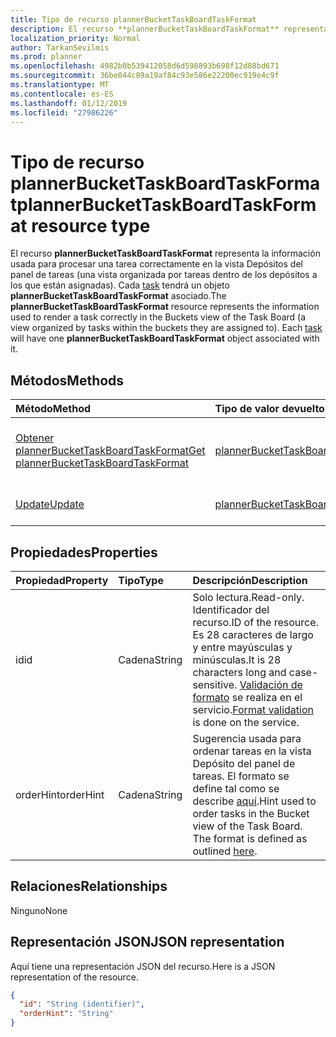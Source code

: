 ```yaml
---
title: Tipo de recurso plannerBucketTaskBoardTaskFormat
description: El recurso **plannerBucketTaskBoardTaskFormat** representa la información usada para procesar una tarea correctamente en la vista Depósitos del panel de tareas (una vista organizada por tareas dentro de los depósitos a los que están asignadas). Cada task tendrá un objeto **plannerBucketTaskBoardTaskFormat** asociado.
localization_priority: Normal
author: TarkanSevilmis
ms.prod: planner
ms.openlocfilehash: 4982b0b539412058d6d598893b698f12d88bd671
ms.sourcegitcommit: 36be044c89a19af84c93e586e22200ec919e4c9f
ms.translationtype: MT
ms.contentlocale: es-ES
ms.lasthandoff: 01/12/2019
ms.locfileid: "27986226"
---
```

# <a name="plannerbuckettaskboardtaskformat-resource-type"></a><span data-ttu-id="5c64c-104">Tipo de recurso plannerBucketTaskBoardTaskFormat</span><span class="sxs-lookup"><span data-stu-id="5c64c-104">plannerBucketTaskBoardTaskFormat resource type</span></span>

<span data-ttu-id="5c64c-p102">El recurso **plannerBucketTaskBoardTaskFormat** representa la información usada para procesar una tarea correctamente en la vista Depósitos del panel de tareas (una vista organizada por tareas dentro de los depósitos a los que están asignadas). Cada [task](plannertask.md) tendrá un objeto **plannerBucketTaskBoardTaskFormat** asociado.</span><span class="sxs-lookup"><span data-stu-id="5c64c-p102">The **plannerBucketTaskBoardTaskFormat** resource represents the information used to render a task correctly in the Buckets view of the Task Board (a view organized by tasks within the buckets they are assigned to). Each [task](plannertask.md) will have one **plannerBucketTaskBoardTaskFormat** object associated with it.</span></span>


## <a name="methods"></a><span data-ttu-id="5c64c-107">Métodos</span><span class="sxs-lookup"><span data-stu-id="5c64c-107">Methods</span></span>

| <span data-ttu-id="5c64c-108">Método</span><span class="sxs-lookup"><span data-stu-id="5c64c-108">Method</span></span>           | <span data-ttu-id="5c64c-109">Tipo de valor devuelto</span><span class="sxs-lookup"><span data-stu-id="5c64c-109">Return Type</span></span>    |<span data-ttu-id="5c64c-110">Descripción</span><span class="sxs-lookup"><span data-stu-id="5c64c-110">Description</span></span>|
|:---------------|:--------|:----------|
|[<span data-ttu-id="5c64c-111">Obtener plannerBucketTaskBoardTaskFormat</span><span class="sxs-lookup"><span data-stu-id="5c64c-111">Get plannerBucketTaskBoardTaskFormat</span></span>](../api/plannerbuckettaskboardtaskformat-get.md) | [<span data-ttu-id="5c64c-112">plannerBucketTaskBoardTaskFormat</span><span class="sxs-lookup"><span data-stu-id="5c64c-112">plannerBucketTaskBoardTaskFormat</span></span>](plannerbuckettaskboardtaskformat.md) |<span data-ttu-id="5c64c-113">Leer las propiedades y las relaciones del objeto **plannerBucketTaskBoardTaskFormat**.</span><span class="sxs-lookup"><span data-stu-id="5c64c-113">Read properties and relationships of **plannerBucketTaskBoardTaskFormat** object.</span></span>|
|[<span data-ttu-id="5c64c-114">Update</span><span class="sxs-lookup"><span data-stu-id="5c64c-114">Update</span></span>](../api/plannerbuckettaskboardtaskformat-update.md) | [<span data-ttu-id="5c64c-115">plannerBucketTaskBoardTaskFormat</span><span class="sxs-lookup"><span data-stu-id="5c64c-115">plannerBucketTaskBoardTaskFormat</span></span>](plannerbuckettaskboardtaskformat.md)  |<span data-ttu-id="5c64c-116">Actualizar el objeto **plannerBucketTaskBoardTaskFormat**.</span><span class="sxs-lookup"><span data-stu-id="5c64c-116">Update **plannerBucketTaskBoardTaskFormat** object.</span></span> |

## <a name="properties"></a><span data-ttu-id="5c64c-117">Propiedades</span><span class="sxs-lookup"><span data-stu-id="5c64c-117">Properties</span></span>
| <span data-ttu-id="5c64c-118">Propiedad</span><span class="sxs-lookup"><span data-stu-id="5c64c-118">Property</span></span>     | <span data-ttu-id="5c64c-119">Tipo</span><span class="sxs-lookup"><span data-stu-id="5c64c-119">Type</span></span>   |<span data-ttu-id="5c64c-120">Descripción</span><span class="sxs-lookup"><span data-stu-id="5c64c-120">Description</span></span>|
|:---------------|:--------|:----------|
|<span data-ttu-id="5c64c-121">id</span><span class="sxs-lookup"><span data-stu-id="5c64c-121">id</span></span>|<span data-ttu-id="5c64c-122">Cadena</span><span class="sxs-lookup"><span data-stu-id="5c64c-122">String</span></span>| <span data-ttu-id="5c64c-123">Solo lectura.</span><span class="sxs-lookup"><span data-stu-id="5c64c-123">Read-only.</span></span> <span data-ttu-id="5c64c-124">Identificador del recurso.</span><span class="sxs-lookup"><span data-stu-id="5c64c-124">ID of the resource.</span></span> <span data-ttu-id="5c64c-125">Es 28 caracteres de largo y entre mayúsculas y minúsculas.</span><span class="sxs-lookup"><span data-stu-id="5c64c-125">It is 28 characters long and case-sensitive.</span></span> <span data-ttu-id="5c64c-126">[Validación de formato](planner-identifiers-disclaimer.md) se realiza en el servicio.</span><span class="sxs-lookup"><span data-stu-id="5c64c-126">[Format validation](planner-identifiers-disclaimer.md) is done on the service.</span></span>|
|<span data-ttu-id="5c64c-127">orderHint</span><span class="sxs-lookup"><span data-stu-id="5c64c-127">orderHint</span></span>|<span data-ttu-id="5c64c-128">Cadena</span><span class="sxs-lookup"><span data-stu-id="5c64c-128">String</span></span>|<span data-ttu-id="5c64c-p104">Sugerencia usada para ordenar tareas en la vista Depósito del panel de tareas. El formato se define tal como se describe [aquí](planner-order-hint-format.md).</span><span class="sxs-lookup"><span data-stu-id="5c64c-p104">Hint used to order tasks in the Bucket view of the Task Board. The format is defined as outlined [here](planner-order-hint-format.md).</span></span>|

## <a name="relationships"></a><span data-ttu-id="5c64c-131">Relaciones</span><span class="sxs-lookup"><span data-stu-id="5c64c-131">Relationships</span></span>
<span data-ttu-id="5c64c-132">Ninguno</span><span class="sxs-lookup"><span data-stu-id="5c64c-132">None</span></span>


## <a name="json-representation"></a><span data-ttu-id="5c64c-133">Representación JSON</span><span class="sxs-lookup"><span data-stu-id="5c64c-133">JSON representation</span></span>
<span data-ttu-id="5c64c-134">Aquí tiene una representación JSON del recurso.</span><span class="sxs-lookup"><span data-stu-id="5c64c-134">Here is a JSON representation of the resource.</span></span>

<!--{
  "blockType": "resource",
  "optionalProperties": [],
  "baseType": "microsoft.graph.entity",
  "@odata.type": "microsoft.graph.plannerBucketTaskBoardTaskFormat"
}-->

```json
{
  "id": "String (identifier)",
  "orderHint": "String"
}

```

<!-- uuid: 8fcb5dbc-d5aa-4681-8e31-b001d5168d79
2015-10-25 14:57:30 UTC -->
<!-- {
  "type": "#page.annotation",
  "description": "plannerBucketTaskBoardTaskFormat resource",
  "keywords": "",
  "section": "documentation",
  "tocPath": ""
}-->
